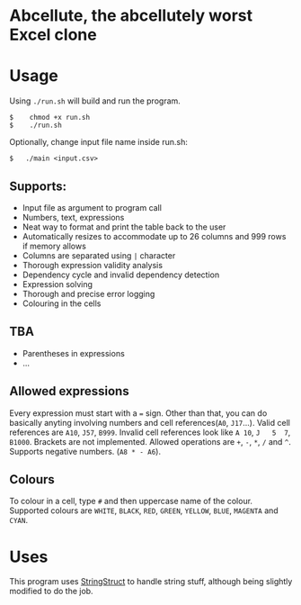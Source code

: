 # Abcellute, the abcellutely worst Excel clone

# Usage
Using `./run.sh` will build and run the program.

```
$    chmod +x run.sh
$    ./run.sh
```

Optionally, change input file name inside run.sh:

```
$   ./main <input.csv>
```

## Supports:
* Input file as argument to program call
* Numbers, text, expressions
* Neat way to format and print the table back to the user
* Automatically resizes to accommodate up to 26 columns and 999 rows if memory allows
* Columns are separated using `|` character
* Thorough expression validity analysis
* Dependency cycle and invalid dependency detection
* Expression solving
* Thorough and precise error logging
* Colouring in the cells

## TBA
* Parentheses in expressions
* ...


## Allowed expressions
Every expression must start with a `=` sign. Other than that, you can do basically anyting involving numbers and cell references(`A0`, `J17`...).
Valid cell references are `A10`, `J57`, `B999`. Invalid cell references look like `A 10`, 
`J   5  7`, `B1000`.
Brackets are not implemented. Allowed operations are `+`, `-`, `*`, `/` and `^`.
 Supports negative numbers. (`A8 * - A6`).

## Colours
To colour in a cell, type `#` and then uppercase name of the colour. Supported colours are `WHITE`, `BLACK`, `RED`, `GREEN`, `YELLOW`, `BLUE`, `MAGENTA` and `CYAN`.

# Uses
This program uses [StringStruct](https://github.com/djurdjevicaleksa/ss) to handle string stuff, although being slightly modified to do the job.